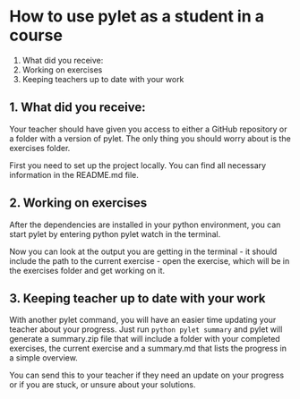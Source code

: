 # How to use pylet as a student in a course

1. What did you receive:
2. Working on exercises
3. Keeping teachers up to date with your work

## 1. What did you receive:

Your teacher should have given you access to either a GitHub repository or a folder with a version of pylet.
The only thing you should worry about is the exercises folder.

First you need to set up the project locally. You can find all necessary information in the README.md file.

## 2. Working on exercises

After the dependencies are installed in your python environment, you can start pylet by entering python pylet watch in the terminal.

Now you can look at the output you are getting in the terminal - it should include the path to the current exercise - open the exercise, which will be in the exercises folder and get working on it.

## 3. Keeping teacher up to date with your work

With another pylet command, you will have an easier time updating your teacher about your progress. Just run `python pylet summary` and pylet will generate a summary.zip file that will include a folder with your completed exercises, the current exercise and a summary.md that lists the progress in a simple overview.

You can send this to your teacher if they need an update on your progress or if you are stuck, or unsure about your solutions.
